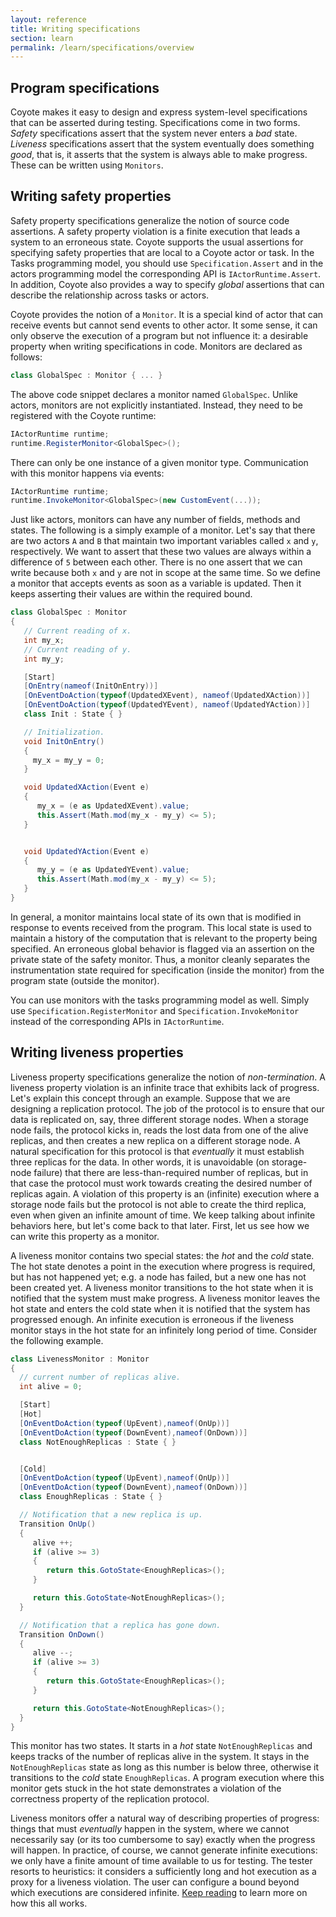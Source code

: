 ```yaml
---
layout: reference
title: Writing specifications
section: learn
permalink: /learn/specifications/overview
---
```


## Program specifications

Coyote makes it easy to design and express system-level specifications that can be asserted during
testing. Specifications come in two forms. _Safety_ specifications assert that the system never enters
a _bad_ state. _Liveness_ specifications assert that the system eventually does something _good_, that
is, it asserts that the system is always able to make progress.  These can be written using `Monitors`.

## Writing safety properties

Safety property specifications generalize the notion of source code assertions. A safety property
violation is a finite execution that leads a system to an erroneous state. Coyote supports the usual
assertions for specifying safety properties that are local to a Coyote actor or task. In the Tasks
programming model, you should use `Specification.Assert` and in the actors programming model the
corresponding API is `IActorRuntime.Assert`. In addition, Coyote also provides a way to specify
_global_ assertions that can describe the relationship across tasks or actors.

Coyote provides the notion of a `Monitor`. It is a special kind of actor that can receive events but
cannot send events to other actor. It some sense, it can only observe the execution of a program but
not influence it: a desirable property when writing specifications in code. Monitors are declared as
follows:

```c#
class GlobalSpec : Monitor { ... }
```

The above code snippet declares a monitor named `GlobalSpec`. Unlike actors, monitors are not
explicitly instantiated. Instead, they need to be registered with the Coyote runtime:

```c#
IActorRuntime runtime;
runtime.RegisterMonitor<GlobalSpec>();
```

There can only be one instance of a given monitor type. Communication with this monitor happens via
events:

```c#
IActorRuntime runtime;
runtime.InvokeMonitor<GlobalSpec>(new CustomEvent(...));
```

Just like actors, monitors can have any number of fields, methods and states. The following is a
simply example of a monitor. Let's say that there are two actors `A` and `B` that maintain two
important variables called `x` and `y`, respectively. We want to assert that these two values are
always within a difference of `5` between each other. There is no one assert that we can write because
both `x` and `y` are not in scope at the same time. So we define a monitor that accepts events as soon
as a variable is updated. Then it keeps asserting their values are within the required bound.

```c#
class GlobalSpec : Monitor
{
   // Current reading of x.
   int my_x;
   // Current reading of y.
   int my_y;

   [Start]
   [OnEntry(nameof(InitOnEntry))]
   [OnEventDoAction(typeof(UpdatedXEvent), nameof(UpdatedXAction))]
   [OnEventDoAction(typeof(UpdatedYEvent), nameof(UpdatedYAction))]
   class Init : State { }

   // Initialization.
   void InitOnEntry()
   {
     my_x = my_y = 0;
   }

   void UpdatedXAction(Event e)
   {
      my_x = (e as UpdatedXEvent).value;
      this.Assert(Math.mod(my_x - my_y) <= 5);
   }


   void UpdatedYAction(Event e)
   {
      my_y = (e as UpdatedYEvent).value;
      this.Assert(Math.mod(my_x - my_y) <= 5);
   }
}

```

In general, a monitor maintains local state of its own that is modified in response to events received
from the program. This local state is used to maintain a history of the computation that is relevant to
the property being specified. An erroneous global behavior is flagged via an assertion on the private
state of the safety monitor. Thus, a monitor cleanly separates the instrumentation state required for
specification (inside the monitor) from the program state (outside the monitor).

You can use monitors with the tasks programming model as well. Simply use
`Specification.RegisterMonitor` and `Specification.InvokeMonitor` instead of the
corresponding APIs in `IActorRuntime`.

## Writing liveness properties

Liveness property specifications generalize the notion of _non-termination_. A liveness property
violation is an infinite trace that exhibits lack of progress. Let's explain this concept through an
example. Suppose that we are designing a replication protocol. The job of the protocol is to ensure
that our data is replicated on, say, three different storage nodes. When a storage node fails, the
protocol kicks in, reads the lost data from one of the alive replicas, and then creates a new replica
on a different storage node. A natural specification for this protocol is that _eventually_ it must
establish three replicas for the data. In other words, it is unavoidable (on storage-node failure) that
there are less-than-required number of replicas, but in that case the protocol must work towards
creating the desired number of replicas again. A violation of this property is an (infinite) execution
where a storage node fails but the protocol is not able to create the third replica, even when given an
infinite amount of time. We keep talking about infinite behaviors here, but let's come back to that
later. First, let us see how we can write this property as a monitor.

A liveness monitor contains two special states: the _hot_ and the _cold_ state. The hot state denotes a
point in the execution where progress is required, but has not happened yet; e.g. a node has failed,
but a new one has not been created yet. A liveness monitor transitions to the hot state when it is
notified that the system must make progress. A liveness monitor leaves the hot state and enters the
cold state when it is notified that the system has progressed enough. An infinite execution is
erroneous if the liveness monitor stays in the hot state for an infinitely long period of time.
Consider the following example.

```c#
class LivenessMonitor : Monitor
{
  // current number of replicas alive.
  int alive = 0;

  [Start]
  [Hot]
  [OnEventDoAction(typeof(UpEvent),nameof(OnUp))]
  [OnEventDoAction(typeof(DownEvent),nameof(OnDown))]
  class NotEnoughReplicas : State { }


  [Cold]
  [OnEventDoAction(typeof(UpEvent),nameof(OnUp))]
  [OnEventDoAction(typeof(DownEvent),nameof(OnDown))]
  class EnoughReplicas : State { }

  // Notification that a new replica is up.
  Transition OnUp()
  {
     alive ++;
     if (alive >= 3)
     {
        return this.GotoState<EnoughReplicas>();
     }

     return this.GotoState<NotEnoughReplicas>();
  }

  // Notification that a replica has gone down.
  Transition OnDown()
  {
     alive --;
     if (alive >= 3)
     {
        return this.GotoState<EnoughReplicas>();
     }

     return this.GotoState<NotEnoughReplicas>();
  }
}
```

This monitor has two states. It starts in a _hot_ state `NotEnoughReplicas` and keeps tracks of the
number of replicas alive in the system. It stays in the `NotEnoughReplicas` state as long as this
number is below three, otherwise it transitions to the _cold_ state `EnoughReplicas`. A program
execution where this monitor gets stuck in the hot state demonstrates a violation of the correctness
property of the replication protocol.

Liveness monitors offer a natural way of describing properties of progress: things that must
_eventually_ happen in the system, where we cannot necessarily say (or its too cumbersome to say)
exactly when the progress will happen. In practice, of course, we cannot generate infinite executions:
we only have a finite amount of time available to us for testing. The tester resorts to heuristics: it
considers a sufficiently long and hot execution as a proxy for a liveness violation. The user can
configure a bound beyond which executions are considered infinite.
[Keep reading](../specifications/liveness-checking.md) to learn more on how this all works.
